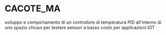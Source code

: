 # CACOTE_MA
sviluppo e comportamento di un controllore di temperatura PID all'interno di uno spazio chiuso per testare sensori a basso costo per applicazioni IOT
